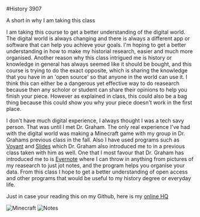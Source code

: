 #History 3907

A short in why I am taking this class

I am taking this course to get a better understanding of the digital world. The digital world is always changing and there is always a different app or software that can help you achieve your goals. I'm hoping to get a better understanding in how to make my historial research, easier and much more organised. Another reason why this class intrigued me is history or knowledge in general has always seemed like it should be bought, and this course is trying to do the exact opposite, which is sharing the knowledge that you have in an 'open source' so that anyone in the world can use it. I think this can either be a dangerous yet effective way to do reasearch because then any scholor or student can share their opinions to help you finish your piece. However as explained in class, this could also be a bag thing because this could show you why your piece doesn't work in the first place.

I don't have much digital experience, I always thought I was a tech savy person. That was until I met Dr. Graham. The only real experience I've had with the digital world was making a Minecraft game with my group in Dr. Grahams previous class in the fall. Also I have used programs such as [Voyant](http://voyant-tools.org/) and [Slides](https://slides.com/) which Dr. Graham also introduced me to in a previous class taken with him as well. One that I most favour that Dr. Graham has introduced me to is [Evernote](https://evernote.com/) where I can throw in anything from pictures of my reasearch to just jot notes, and the program helps you organise your data. From this class I hope to get a better understanding of open access and other programs that would be useful to my history degree or everyday life. 

Just in case your reading this on my Github, here is my [online HQ](http://valdezhist3907.wordpress.com)

![Minecraft](https://github.com/github/training-kit/blob/master/images/professortocat.png)
![Notes](http://www.playbillsvspayingbills.com/wp-content/uploads/2013/04/paper-monster-300x265.jpg)



